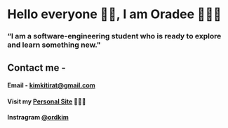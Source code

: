 # Hello everyone 👋🏻, I am Oradee 🙆🏻‍♀️

### “I am a software-engineering student who is ready to explore and learn something new."


## Contact me -
#### Email - kimkitirat@gmail.com
#### Visit my [Personal Site](https://oradeekit.web.app) 👩🏻‍💻
#### Instragram [@ordkim](https://www.instagram.com/ordkim/)

